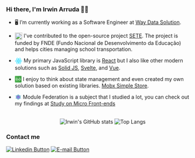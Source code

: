 ### Hi there, I'm Irwin Arruda 🧑‍💻

- 🖥 I’m currently working as a Software Engineer at [Way Data Solution](https://waydatasolution.com.br/ "Way Data's home page").
- <img valign="top" width="20px" height="20px" src="./sete-logo.ico" /> I've contributed to the open-source project [SETE](https://github.com/marcosroriz/sete-web "SETE's github page"). The project is funded by FNDE (Fundo Nacional de Desenvolvimento da Educação) and helps cities managing school transportation.
- <img align="top" width="20px" height="20px" src="./react-logo.svg" /> My primary JavaScript library is [React](https://reactjs.org/ 'Reactjs Home page') but I also like other modern solutions such as [Solid JS](https://www.solidjs.com/), [Svelte](https://svelte.dev/), and [Vue](https://vuejs.org/).
- <img align="top" width="18px" height="18px" src="./mss-logo.svg" /> I enjoy to think about state management and even created my own solution based on existing libraries. [Mobx Simple Store](https://github.com/irwinarruda/mobx-simple-store).
- <img align="top" width="18px" height="18px" src="./federation-logo.png" /> Module Federation is a subject that I studied a lot, you can check out my findings at [Study on Micro Front-ends](https://github.com/irwinarruda/study-on-micro-frontends)

  <br/>
  <div align="center">
    <img align="center" height="165px" src="https://github-readme-stats.vercel.app/api?username=irwinarruda&show_icons=true&theme=dracula" alt="Irwin's GitHub stats" />
    <img align="center" src="https://github-readme-stats.vercel.app/api/top-langs/?username=irwinarruda&layout=compact&theme=dracula" alt="Top Langs" />
  </div>

### Contact me

<a href="https://www.linkedin.com/in/irwin-arruda/" target="_blank"><img src="https://img.shields.io/badge/LinkedIn-0077B5?style=for-the-badge&logo=linkedin&logoColor=white" alt="Linkedin Button" /></a>
<a href="mailto:arruda.irwin@gmail.com" target="_blank"><img src="https://img.shields.io/badge/Mail-D14836?style=for-the-badge&logo=gmail&logoColor=white" alt="E-mail Button" /></a>
